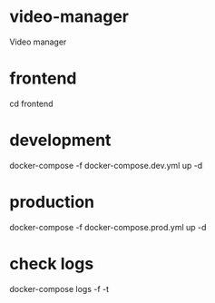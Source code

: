 # video-manager
Video manager

# frontend
cd frontend

# development
docker-compose -f docker-compose.dev.yml up -d 

# production
docker-compose -f docker-compose.prod.yml up -d

# check logs
docker-compose logs -f -t

